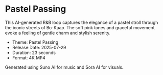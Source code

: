 # Pastel Passing

This AI-generated R&B loop captures the elegance of a pastel stroll through the iconic streets of Bo-Kaap. The soft pink tones and graceful movement evoke a feeling of gentle charm and stylish serenity.

- Theme: Pastel Passing
- Release Date: 2025-07-29
- Duration: 23 seconds
- Format: 4K MP4

Generated using Suno AI for music and Sora AI for visuals.
